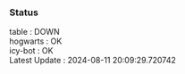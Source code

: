 ### Status


table : DOWN  
hogwarts : OK  
icy-bot : OK  
Latest Update : 2024-08-11 20:09:29.720742
